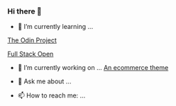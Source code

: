 ### Hi there 👋

- 🌱 I’m currently learning ...

[The Odin Project](https://www.theodinproject.com/)

[Full Stack Open](https://fullstackopen.com/en/)

- 🔭 I’m currently working on ...
[An ecommerce theme](https://github.com/kvrcode/ecomm)

- 💬 Ask me about ...

- 📫 How to reach me: ...

<!--
**kvrcode/kvrcode** is a ✨ _special_ ✨ repository because its `README.md` (this file) appears on your GitHub profile.

Here are some ideas to get you started:

- 🔭 I’m currently working on ...
- 🌱 I’m currently learning ...
- 👯 I’m looking to collaborate on ...
- 🤔 I’m looking for help with ...
- 💬 Ask me about ...
- 📫 How to reach me: ...
- 😄 Pronouns: ...
- ⚡ Fun fact: ...
-->
